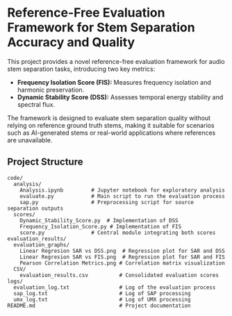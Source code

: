 # Reference-Free Evaluation Framework for Stem Separation Accuracy and Quality

This project provides a novel reference-free evaluation framework for audio stem separation tasks, introducing two key metrics:
- **Frequency Isolation Score (FIS):** Measures frequency isolation and harmonic preservation.
- **Dynamic Stability Score (DSS):** Assesses temporal energy stability and spectral flux.

The framework is designed to evaluate stem separation quality without relying on reference ground truth stems, making it suitable for scenarios such as AI-generated stems or real-world applications where references are unavailable.

## Project Structure

```plaintext
code/
  analysis/
    Analysis.ipynb         # Jupyter notebook for exploratory analysis
    evaluate.py            # Main script to run the evaluation process
    sap.py                 # Preprocessing script for source separation outputs
  scores/
    Dynamic_Stability_Score.py  # Implementation of DSS
    Frequency_Isolation_Score.py # Implementation of FIS
    score.py               # Central module integrating both scores
evaluation_results/
  evaluation_graphs/
    Linear Regresion SAR vs DSS.png  # Regression plot for SAR and DSS
    Linear Regresion SAR vs FIS.png  # Regression plot for SAR and FIS
    Pearson Correlation Metrics.png # Correlation matrix visualization
  CSV/
    evaluation_results.csv          # Consolidated evaluation scores
logs/
  evaluation_log.txt                # Log of the evaluation process
  sap_log.txt                       # Log of SAP processing
  umx_log.txt                       # Log of UMX processing
README.md                           # Project documentation
